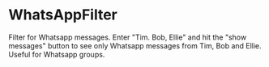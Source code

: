 # WhatsAppFilter
Filter for Whatsapp messages. Enter "Tim. Bob, Ellie" and hit the "show messages" button to see only Whatsapp messages from Tim, Bob and Ellie. 
Useful for Whatsapp groups. 
